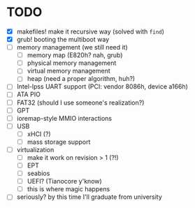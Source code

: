 # TODO
- [x] makefiles! make it recursive way (solved with `find`)
- [x] grub! booting the multiboot way
- [ ] memory management (we still need it)
	+ [ ] memory map (E820h? nah, grub)
	+ [ ] physical memory management
	+ [ ] virtual memory management
	+ [ ] heap (need a proper algorithm, huh?)
- [ ] Intel-lpss UART support (PCI: vendor 8086h, device a166h)
- [ ] ATA PIO
- [ ] FAT32 (should I use someone's realization?)
- [ ] GPT
- [ ] ioremap-style MMIO interactions
- [ ] USB
	+ [ ] xHCI (?)
	+ [ ] mass storage support
- [ ] virtualization
	+ [ ] make it work on revision > 1 (?!)
	+ [ ] EPT
	+ [ ] seabios
	+ [ ] UEFI? (Tianocore y'know)
	+ [ ] this is where magic happens
- [ ] seriously? by this time I'll graduate from university

